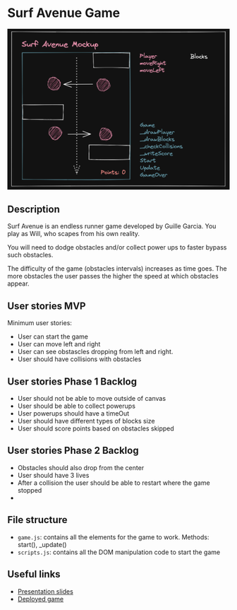 # Surf Avenue Game

<!-- When you finish, add a nice screenshot of your game -->
<img src="./img/surfavenue.png">

## Description

Surf Avenue is an endless runner game developed by Guille Garcia. You play as Will, who scapes from his own reality.

You will need to dodge obstacles and/or collect power ups to faster bypass such obstacles.

The difficulty of the game (obstacles intervals) increases as time goes. The more obstacles the user passes the higher the speed at which obstacles appear. 

## User stories MVP

Minimum user stories:

- User can start the game
- User can move left and right
- User can see obstascles dropping from left and right.
- User should have collisions with obstacles

## User stories Phase 1 Backlog

- User should not be able to move outside of canvas
- User should be able to collect powerups
- User powerups should have a timeOut
- User should have different types of blocks size
- User should score points based on obstacles skipped

## User stories Phase 2 Backlog

- Obstacles should also drop from the center  
- User should have 3 lives
- After a collision the user should be able to restart where the game stopped
- 


## File structure

- <code>game.js</code>: contains all the elements for the game to work. Methods: start(), \_update()
- <code>scripts.js</code>: contains all the DOM manipulation code to start the game

## Useful links

<!-- When you finish, add these links and commit -->

- [Presentation slides](https://github.com/users/guillegarciac/projects/3/views/1)
- [Deployed game]()
